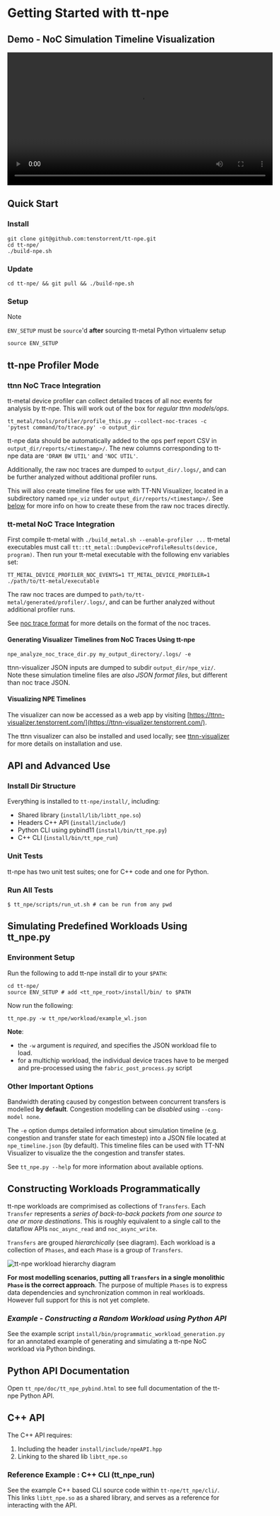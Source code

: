 # Getting Started with tt-npe

## Demo - NoC Simulation Timeline Visualization 
<video src="https://github.com/user-attachments/assets/b1ada0ef-da19-477d-ba0e-be8287cf023e
" width="600" controls></video>

## Quick Start

### Install 
```shell
git clone git@github.com:tenstorrent/tt-npe.git
cd tt-npe/ 
./build-npe.sh
```

### Update
```shell
cd tt-npe/ && git pull && ./build-npe.sh
```

### Setup

> [!NOTE]
> `ENV_SETUP` must be `source`'d **after** sourcing tt-metal Python virtualenv setup 

```shell
source ENV_SETUP
```
## tt-npe Profiler Mode 

### ttnn NoC Trace Integration 
tt-metal device profiler can collect detailed traces of all noc events for
analysis by tt-npe. This will work out of the box for _regular ttnn models/ops_.

```shell
tt_metal/tools/profiler/profile_this.py --collect-noc-traces -c 'pytest command/to/trace.py' -o output_dir
```

tt-npe data should be automatically added to the ops perf report CSV in
`output_dir/reports/<timestamp>/`. The new columns corresponding to tt-npe data are `'DRAM
BW UTIL'` and `'NOC UTIL'`.

Additionally, the raw noc traces are dumped to `output_dir/.logs/`, and can be
further analyzed without additional profiler runs.

This will also create timeline files for use with TT-NN Visualizer, 
located in a subdirectory named `npe_viz` under `output_dir/reports/<timestamp>/`. 
See [below](#generating-visualizer-timelines-from-noc-traces-using-tt-npe) for more 
info on how to create these from the raw noc traces directly.

### tt-metal NoC Trace Integration
First compile tt-metal with `./build_metal.sh --enable-profiler ...`
tt-metal executables must call `tt::tt_metal::DumpDeviceProfileResults(device, program)`.
Then run your tt-metal executable with the following env variables set:

```shell
TT_METAL_DEVICE_PROFILER_NOC_EVENTS=1 TT_METAL_DEVICE_PROFILER=1 ./path/to/tt-metal/executable
```

The raw noc traces are dumped to `path/to/tt-metal/generated/profiler/.logs/`, and can be
further analyzed without additional profiler runs.


See [noc trace format](https://github.com/tenstorrent/tt-npe/blob/main/tt_npe/doc/noc_trace_format.md) for more details on the format of the noc traces.

#### Generating Visualizer Timelines from NoC Traces Using tt-npe

```shell
npe_analyze_noc_trace_dir.py my_output_directory/.logs/ -e
```

ttnn-visualizer JSON inputs are dumped to subdir `output_dir/npe_viz/`. Note
these simulation timeline files are _also JSON format files_, but different
than noc trace JSON.

#### Visualizing NPE Timelines

The visualizer can now be accessed as a web app by visiting
[https://ttnn-visualizer.tenstorrent.com/](https://ttnn-visualizer.tenstorrent.com/).

The ttnn visualizer can also be installed and used locally; see
[ttnn-visualizer](https://github.com/tenstorrent/ttnn-visualizer/) for more
details on installation and use.

## API and Advanced Use

### Install Dir Structure
Everything is installed to `tt-npe/install/`, including:
- Shared library (`install/lib/libtt_npe.so`)
- Headers C++ API (`install/include/`)
- Python CLI using pybind11 (`install/bin/tt_npe.py`)
- C++ CLI (`install/bin/tt_npe_run`)

### Unit Tests
tt-npe has two unit test suites; one for C++ code and one for Python.

### Run All Tests

```
$ tt_npe/scripts/run_ut.sh # can be run from any pwd
```

## Simulating Predefined Workloads Using tt_npe.py 

### Environment Setup
Run the following to add tt-npe install dir to your `$PATH`:

```shell
cd tt-npe/ 
source ENV_SETUP # add <tt_npe_root>/install/bin/ to $PATH 
```

Now run the following:
```shell
tt_npe.py -w tt_npe/workload/example_wl.json
```

**Note**: 
- the `-w` argument is *required*, and specifies the JSON workload file to load.
- for a multichip workload, the individual device traces have to be merged and 
pre-processed using the `fabric_post_process.py` script

### Other Important Options

Bandwidth derating caused by congestion between concurrent transfers is
modelled **by default**. Congestion modelling can be *disabled* using
`--cong-model none`.

The `-e` option dumps detailed information about simulation timeline (e.g.
congestion and transfer state for each timestep) into a JSON file located at
`npe_timeline.json` (by default). This timeline files can be used with TT-NN 
Visualizer to visualize the the congestion and transfer states. 

See `tt_npe.py --help` for more information about available options.

## Constructing Workloads Programmatically

tt-npe workloads are comprimised as collections of `Transfers`. Each `Transfer`
represents a *series of back-to-back packets from one source to one or more
destinations*. This is roughly equivalent to a single call to the dataflow APIs
`noc_async_read` and `noc_async_write`.

`Transfers` are grouped *hierarchically* (see diagram). Each workload is a
collection of `Phases`, and each `Phase` is a group of `Transfers`. 

![tt-npe workload hierarchy diagram](img/npe_workload_diag.png)

__For most modelling scenarios, putting all `Transfers` in a single monolithic
`Phase` is the correct approach__. The purpose of multiple `Phases` is to
express data dependencies and synchronization common in real workloads. However
full support for this is not yet complete.

### *Example - Constructing a Random Workload using Python API*

See the example script `install/bin/programmatic_workload_generation.py`
for an annotated example of generating and simulating a tt-npe NoC workload via
Python bindings. 

## Python API Documentation

Open `tt_npe/doc/tt_npe_pybind.html` to see full documentation of the tt-npe Python API. 

## C++ API 
The C++ API requires: 
1. Including the header `install/include/npeAPI.hpp`
2. Linking to the shared lib `libtt_npe.so` 

### Reference Example : C++ CLI (tt_npe_run)
See the example C++ based CLI source code within `tt-npe/tt_npe/cli/`. This
links `libtt_npe.so` as a shared library, and serves as a reference for
interacting with the API.
